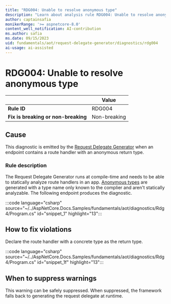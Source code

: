 ```yaml
---
title: "RDG004: Unable to resolve anonymous type"
description: "Learn about analysis rule RDG004: Unable to resolve anonymous type"
author: captainsafia
monikerRange: '>= aspnetcore-8.0'
content_well_notification: AI-contribution
ms.author: safia
ms.date: 09/15/2023
uid: fundamentals/aot/request-delegate-generator/diagnostics/rdg004
ai-usage: ai-assisted
---
```

# RDG004: Unable to resolve anonymous type

<!-- UPDATE 9.0 Activate after release and INCLUDE is updated

[!INCLUDE[](~/includes/not-latest-version.md)]

-->

| | Value |
|-|-|
| **Rule ID** |RDG004|
| **Fix is breaking or non-breaking** |Non-breaking|

## Cause

This diagnostic is emitted by the [Request Delegate Generator](/aspnet/core/fundamentals/aot/request-delegate-generator/rdg) when an endpoint contains a route handler with an anonymous return type.

### Rule description

The Request Delegate Generator runs at compile-time and needs to be able to statically analyze route handlers in an app. [Anonymous types](/dotnet/csharp/fundamentals/types/anonymous-types) are generated with a type name only known to the complier and aren't statically analyzable. The following endpoint produces the diagnostic.

:::code language="csharp" source="~/../AspNetCore.Docs.Samples/fundamentals/aot/diagnostics/Rdg4/Program.cs" id="snippet_1" highlight="13":::

## How to fix violations

Declare the route handler with a concrete type as the return type.

:::code language="csharp" source="~/../AspNetCore.Docs.Samples/fundamentals/aot/diagnostics/Rdg4/Program.cs" id="snippet_1f" highlight="13":::

## When to suppress warnings

This warning can be safely suppressed. When suppressed, the framework falls back to generating the request delegate at runtime.
